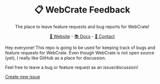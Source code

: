 <div align="center">

# 📋 WebCrate Feedback

The place to leave feature requests and bug reports for WebCrate!

[🔮 Website](https://webcrate.app) - [📚 Docs](https://webcrate.app/docs) - [📧 Contact](https://webcrate.app/contact)
<br/>

</div>

Hey everyone! This repo is going to be used for keeping track of bugs and feature requests for WebCrate. Even though WebCrate is not open source (yet), I really like GitHub as a place for discussion.

Feel free to leave a bug or feature request as an issue/discussion!

[Create new issue](https://github.com/WebCrateApp/feedback/issues/new/choose)